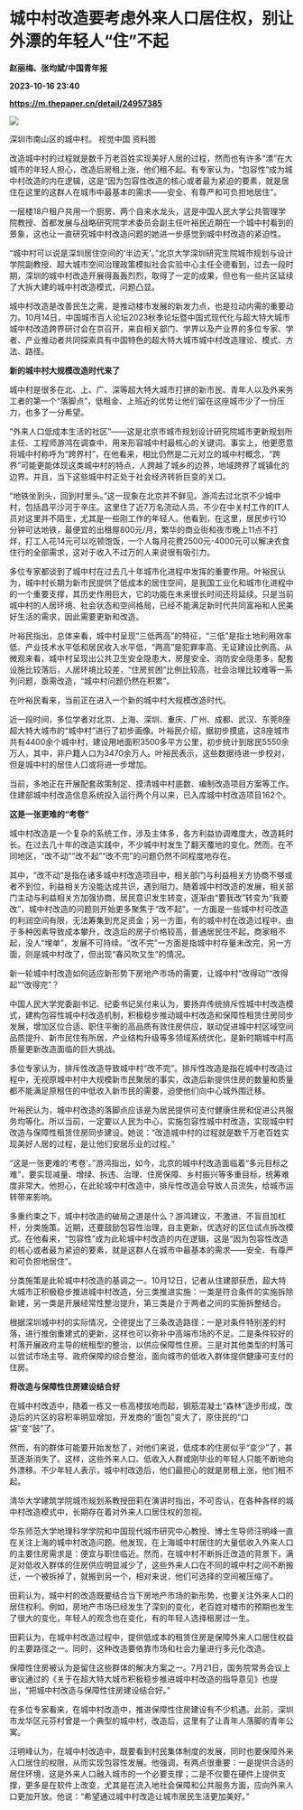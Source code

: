 # 城中村改造要考虑外来人口居住权，别让外漂的年轻人“住”不起
**赵丽梅、张均斌/中国青年报**

**2023-10-16 23:40**

**https://m.thepaper.cn/detail/24957385**

![](https://imagecloud.thepaper.cn/thepaper/image/274/419/172.jpg)

深圳市南山区的城中村。 视觉中国 资料图

改造城中村的过程就是数千万老百姓实现美好人居的过程，然而也有许多“漂”在大城市的年轻人担心，改造后房租上涨，他们租不起。有专家认为，“包容性”成为城中村改造的内在逻辑，这是“因为包容性改造的核心或者最为紧迫的要素，就是居住在这里的这群人在城市中最基本的需求——安全、有尊严和可负担地居住”。

一层楼18户租户共用一个厨房、两个自来水龙头，这是中国人民大学公共管理学院教授、首都发展与战略研究院学术委员会副主任叶裕民近期在一个城中村看到的景象，这也让一直研究城中村改造问题的她进一步感觉到城中村改造的紧迫性。

“城中村可以说是深圳居住空间的‘半边天’。”北京大学深圳研究生院城市规划与设计学院副教授、超大城市空间治理政策模拟社会实验中心主任仝德看到，过去一段时期，深圳的城中村改造开展得轰轰烈烈，取得了一定的成果，但也有一些片区延续了大拆大建的城中村改造模式，问题凸显。

城中村改造是改善民生之需，是推动楼市发展的新发力点，也是拉动内需的重要动力。10月14日，中国城市百人论坛2023秋季论坛暨中国式现代化与超大特大城市城中村改造跨界研讨会在京召开，来自相关部门、学界以及产业界的多位专家、学者、产业推动者共同探索具有中国特色的超大特大城市城中村改造理论、模式、方法、路径。

**新的城中村大规模改造时代来了**

城中村是很多在北、上、广、深等超大特大城市打拼的新市民、青年人以及外来务工者的第一个“落脚点”，低租金、上班近的优势让他们留在这座城市少了一份压力，也多了一分希望。

“外来人口低成本生活的社区”——这是北京市城市规划设计研究院城市更新规划所主任、工程师游鸿在调查中，用来形容城中村最核心的关键词。事实上，他更愿意将城中村称呼为“跨界村”，在他看来，相比仍然是二元对立的城中村概念，“跨界”可能更能体现这类城中村的特点，人跨越了城乡的边界，地域跨界了城镇化的边界。并且，当下这些城中村正处于社会经济转折巨变的关口。

“地铁坐到头，回到村里头。”这一现象在北京并不鲜见。游鸿去过北京不少城中村，包括昌平沙河于辛庄。这里住了近7万名流动人员，不少在中关村工作的IT人员对这里并不陌生，尤其是一些刚工作的年轻人。他看到，在这里，居民步行10分钟可达地铁，最便宜的出租屋800元/月，繁华的商业街和夜市晚上11点不打烊，打工人花14元可以吃顿饱饭，一个人每月花费2500元-4000元可以解决衣食住行的全部需求，这对于收入不过万的人来说很有吸引力。

多位专家都谈到了城中村在过去几十年城市化进程中发挥的重要作用。叶裕民认为，城中村长期为新市民提供了低成本的居住空间，是我国工业化和城市化进程中的一个重要支撑，其历史作用巨大，它的功能在未来很长时间还将延续。只是当前城中村的人居环境、社会状态和空间格局，已经不能满足新时代共同富裕和人民美好生活的需求，因此需要更新和改造。

叶裕民指出，总体来看，城中村呈现“三低两高”的特征，“三低”是指土地利用效率低、产业技术水平低和居民收入水平低，“两高”是犯罪率高、无证建设比例高。从微观来看，城中村呈现出公共卫生安全隐患大，房屋安全、消防安全隐患多，配套设施比较落后，人居环境比较差，“住房贫困”比例比较高，社会治理比较难等一系列问题，亟需改造，“城中村问题仍然在积累”。

在叶裕民看来，当前正在进入一个新的城中村大规模改造时代。

近一段时间，多位学者对北京、上海、深圳、重庆、广州、成都、武汉、东莞8座超大特大城市的“城中村”进行了初步画像。叶裕民介绍，据初步摸底，这8座城市共有4400余个城中村，建设用地面积3500多平方公里，初步统计到居民5550余万人，其中，非户籍人口为3470余万人。叶裕民表示，这些数据待进一步校对，但是城中村的居住人口或将进一步增加。

当前，多地正在开展配套政策制定、摸清城中村底数、编制改造项目方案等工作。住建部城中村改造信息系统投入运行两个月以来，已入库城中村改造项目162个。

**这是一张更难的“考卷”**

城中村改造是一个复杂的系统工作，涉及主体多，各方利益协调难度大，改造耗时长。在过去几十年的改造实践中，不少城中村发生了翻天覆地的变化。然而，在不同地区，“改不动”“改不起”“改不完”的问题仍然不同程度地存在。

其中，“改不动”是指在诸多城中村改造项目中，相关部门与利益相关方协商不够或者不到位，利益相关方没能达成共识，遇到阻力。随着城中村改造的发展，相关部门主动与利益相关方加强协商，居民意识发生转变，逐渐由“要我改”转变为“我要改”，城中村改造的问题则开始更多聚焦于“改不起”。一方面是一些城中村可改造的利润空间有限，无法筹集到充足资金；另一方面，有的城中村在改造过程中，由于多种因素导致成本攀升，改造后的房子价格较高，普通居民住不起，商家租不起，没人“埋单”，发展不可持续。“改不完”一方面是指城中村存量未改完，另一方面，则是城中村改了，但出现“春风吹又生”的情况。

新一轮城中村改造如何适应新形势下房地产市场的需要，让城中村“改得动”“改得起”“改得完”？

中国人民大学党委副书记、纪委书记吴付来认为，要扬弃传统排斥性城中村改造模式，建构包容性城中村改造机制，积极稳步推动城中村改造和保障性租赁住房同步发展，增加区位合适、职住平衡的高品质有效住房供应，联动促进城中村区域空间品质提升、新市民住有所居，产业结构升级等多领域系统优化，是新时期城中村高质量更新改造面临的巨大挑战。

多位专家认为，排斥性改造导致城中村“改不完”。排斥性改造是指在城中村改造过程中，无视原城中村中大规模新市民聚居的事实，改造后新提供住房的数量和质量都不能满足原租住的中低收入新市民的需要，迫使他们向中心城外围迁移。

叶裕民认为，城中村改造的落脚点应该是为居民提供可支付健康住房和促进公共服务均等化。所以当前，一定要以人民为中心，实施包容性城中村改造，实现城中村改造与保障性租赁住房同步建设。她说：“改造城中村的过程就是数千万老百姓实现美好人居的过程，是让他们安居乐业的过程。”

“这是一张更难的‘考卷’。”游鸿指出，如今，北京的城中村改造面临着“多元目标之难”，要实现减量、增绿、拆违、治理、住房保障、乡村振兴等多重目标，统筹难度非常大。他担心，在此轮城中村改造中，排斥性改造会导致人员流失，给城市运转带来影响。

多重约束之下，城中村改造的破局之道是什么？游鸿建议，不激进、不盲目加杠杆，分类施策。近期，还要鼓励包容性治理，自主更新，优选好的区位试点拆改模式。在他看来，“包容性”成为此轮城中村改造的内在逻辑，这是“因为包容性改造的核心或者最为紧迫的要素，就是这群人在城市中最基本的需求——安全、有尊严和可负担地居住”。

分类施策是此轮城中村改造的基调之一。10月12日，记者从住建部获悉，超大特大城市正积极稳步推进城中村改造，分三类推进实施：一类是符合条件的实施拆除新建，另一类是开展经常性整治提升，第三类是介于两者之间的实施拆整结合。

根据深圳城中村的实际情况，仝德提出了三条改造路径：一是对条件特别差的村落，进行推倒重建式的更新，这样也可以弥补中高端市场的不足。二是条件较好的村落开展政府主导的统租型的整治，以供应保障性住房。三是对其他类型的村落可以尝试市场主导、政府保障的综合整治，面向城市的低收入群体提供健康可支付的住房。

**将改造与保障性住房建设结合好**

在城中村改造中，随着一栋又一栋高楼拔地而起，钢筋混凝土“森林”逐步形成，改造后的片区的容积率明显增加，开发商的“面包”变大了，原住民的“口袋”变“鼓”了。

然而，有的群体可能要开始发愁了，对他们来说，低成本的住房似乎“变少”了，甚至逐渐消失了。这样，这些外来人口、低收入人群或刚毕业的年轻人只能不断地向外漂移。不少年轻人表示，城中村改造后，他们最担心的就是房租上涨，他们租不起。

清华大学建筑学院城市规划系教授田莉在演讲时指出，不可否认，在各种各样的城中村改造模式中，长期存在着对外来人口居住权的忽视。

华东师范大学地理科学学院和中国现代城市研究中心教授、博士生导师汪明峰一直在关注上海的城中村改造问题。他发现，在上海城中村居住的大量低收入外来人口的主要住房需求是：便宜与职住临近。然而，在城中村不断拆迁改造的背景下，满足对低收入群体的住房供应明显减少了，这些外来人口在不同的城中村之间不断搬迁，一个被拆掉了，就搬到另一个，相对来说，他们可选择的空间被压缩了。

田莉认为，城中村的改造既要结合当下房地产市场的新形势，也要关注外来人口的居住权利。例如，房地产市场已经发生了深刻的变化，老百姓对楼市的预期也发生了很大的变化，年轻人的观念也在变化，有的年轻人选择租房过一生。

田莉认为，在城中村改造过程中，提供低成本的租赁住房是保障外来人口居住权益的主要路径之一。同时，这种改造要依靠市场和社会力量进行多元化改造。

保障性住房被认为是留住这些群体的解决方案之一。7月21日，国务院常务会议上审议通过的《关于在超大特大城市积极稳步推进城中村改造的指导意见》也提出，“把城中村改造与保障性住房建设结合好。”

在多位专家看来，在城中村改造中，推进保障性住房建设有不少机遇。此前，深圳市龙华区元芬村曾是一个典型的城中村，改造后，这里有了让青年人落脚的青年公寓。

汪明峰认为，在城中村改造中，既要看到村民集体制度的发展，同时也要保障外来人口居住的权限，从而实现包容性发展。他强调，有两点很重要：一是提供合适的居住环境，这是外来人口融入城市的一个必要支撑；二是不仅要在硬件上提供支撑，更多是在软件上改变，尤其是在流入地社会保障和公共服务方面，应向外来人口更加开放。他说：“希望通过城中村改造让城市居民生活更加美好。”